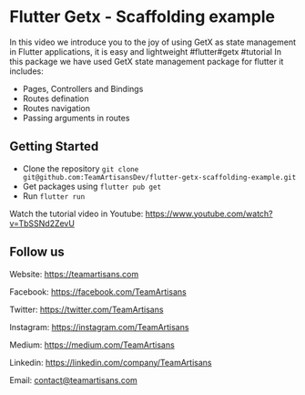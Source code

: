 # Flutter Getx - Scaffolding example

In this video we introduce you to the joy of using GetX as state management in Flutter applications, it is easy and lightweight #flutter​ #getx​ #tutorial​
In this package we have used GetX state management package for flutter it includes:
- Pages, Controllers and Bindings
- Routes defination
- Routes navigation
- Passing arguments in routes

## Getting Started

- Clone the repository `git clone git@github.com:TeamArtisansDev/flutter-getx-scaffolding-example.git`
- Get packages using `flutter pub get`
- Run `flutter run`

Watch the tutorial video in Youtube: https://www.youtube.com/watch?v=TbSSNd2ZevU

## Follow us

Website: https://teamartisans.com

Facebook: https://facebook.com/TeamArtisans

Twitter: https://twitter.com/TeamArtisans

Instagram: https://instagram.com/TeamArtisans

Medium: https://medium.com/TeamArtisans

Linkedin: https://linkedin.com/company/TeamArtisans

Email: contact@teamartisans.com
